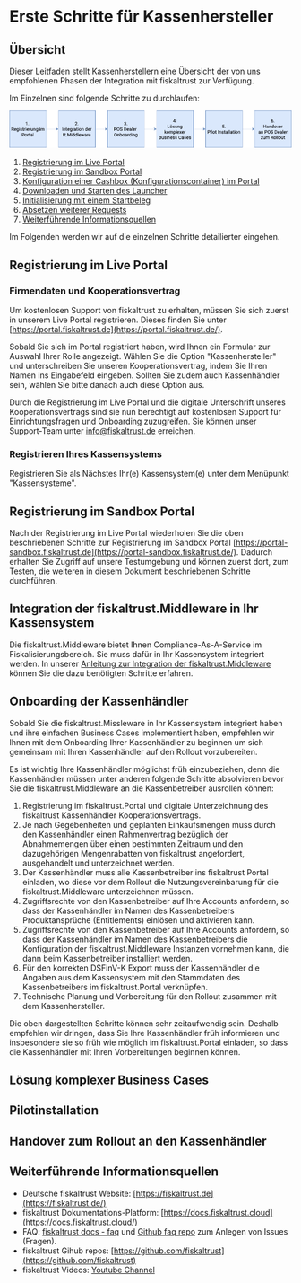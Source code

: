 # Erste Schritte für Kassenhersteller

## Übersicht

Dieser Leitfaden stellt Kassenherstellern eine Übersicht der von uns empfohlenen Phasen der Integration mit fiskaltrust zur Verfügung. 

Im Einzelnen sind folgende Schritte zu durchlaufen:

![integration phases](media/pos-creator-integration-phases-de.png)

1. [Registrierung im Live Portal](#registrierung-im-live-portal)
2. [Registrierung im Sandbox Portal](#registrierung-im-sandbox-portal)
3. [Konfiguration einer Cashbox (Konfigurationscontainer) im Portal](#konfiguration-einer-cashbox)
4. [Downloaden und Starten des Launcher](#download-und-starten-des-launcher)
5. [Initialisierung mit einem Startbeleg](#initialisierung-mit-einem-startbeleg)
6. [Absetzen weiterer Requests](#absetzen-weiterer-requests)
7. [Weiterführende Informationsquellen](#weiterführende-informationsquellen)

Im Folgenden werden wir auf die einzelnen Schritte detailierter eingehen.

## Registrierung im Live Portal

### Firmendaten und Kooperationsvertrag

Um kostenlosen Support von fiskaltrust zu erhalten, müssen Sie sich zuerst in unserem Live Portal registrieren. Dieses finden Sie unter  [https://portal.fiskaltrust.de](https://portal.fiskaltrust.de/). 

Sobald Sie sich im Portal registriert haben, wird Ihnen ein Formular zur Auswahl Ihrer Rolle angezeigt. Wählen Sie die Option "Kassenhersteller" und unterschreiben Sie unseren Kooperationsvertrag, indem Sie Ihren Namen ins Eingabefeld eingeben. Sollten Sie zudem auch Kassenhändler sein, wählen Sie bitte danach auch diese Option aus. 

Durch die Registrierung im Live Portal und die digitale Unterschrift unseres Kooperationsvertrags sind sie nun berechtigt auf kostenlosen Support für Einrichtungsfragen und Onboarding zuzugreifen. Sie können unser Support-Team unter [info@fiskaltrust.de](mailto:info@fiskaltrust.de) erreichen.

### Registrieren Ihres Kassensystems

Registrieren Sie als Nächstes Ihr(e) Kassensystem(e) unter dem Menüpunkt "Kassensysteme". 

## Registrierung im Sandbox Portal

Nach der Registrierung im Live Portal wiederholen Sie die oben beschriebenen Schritte zur Registrierung im Sandbox Portal [https://portal-sandbox.fiskaltrust.de](https://portal-sandbox.fiskaltrust.de/). Dadurch erhalten Sie Zugriff auf unsere Testumgebung und können zuerst dort, zum Testen, die weiteren in diesem Dokument beschriebenen Schritte durchführen.


## Integration der fiskaltrust.Middleware in Ihr Kassensystem

Die fiskaltrust.Middleware bietet Ihnen Compliance-As-A-Service im Fiskalisierungsbereich. Sie muss dafür in Ihr Kassensystem integriert werden. In unserer [Anleitung zur Integration der fiskaltrust.Middleware](middleware-integration-en.md) können Sie die dazu benötigten Schritte erfahren.

## Onboarding der Kassenhändler

Sobald Sie die fiskaltrust.Missleware in Ihr Kassensystem integriert haben und ihre einfachen Business Cases implementiert haben, empfehlen wir Ihnen mit dem Onboarding Ihrer Kassenhändler zu beginnen um sich gemeinsam mit Ihren Kassenhändler auf den Rollout vorzubereiten. 

Es ist wichtig Ihre Kassenhändler möglichst früh einzubeziehen, denn die Kassenhändler müssen unter anderen folgende Schritte absolvieren bevor Sie die fiskaltrust.Middleware an die Kassenbetreiber ausrollen können:

1. Registrierung im fiskaltrust.Portal und digitale Unterzeichnung des fiskaltrust Kassenhändler Kooperationsvertrags.
2. Je nach Gegebenheiten und geplanten Einkaufsmengen muss durch den Kassenhändler einen Rahmenvertrag bezüglich der Abnahmemengen über einen bestimmten Zeitraum und den dazugehörigen Mengenrabatten von fiskaltrust angefordert, ausgehandelt und unterzeichnet werden.
3. Der Kassenhändler muss alle Kassenbetreiber ins fiskaltrust Portal einladen, wo diese vor dem Rollout die Nutzungsvereinbarung für die fiskaltrust.Middleware unterzeichnen müssen.
4. Zugriffsrechte von den  Kassenbetreiber auf Ihre Accounts anfordern, so dass der Kassenhändler im  Namen des Kassenbetreibers Produktansprüche (Entitlements) einlösen und  aktivieren kann.
5. Zugriffsrechte von den  Kassenbetreiber auf Ihre Accounts anfordern, so dass der Kassenhändler im  Namen des Kassenbetreibers die Konfiguration der fiskaltrust.Middleware Instanzen vornehmen kann, die dann beim Kassenbetreiber installiert werden.
6. Für den korrekten DSFinV-K Export muss der Kassenhändler die Angaben aus dem Kassensystem mit den Stammdaten des Kassenbetreibers im fiskaltrust.Portal verknüpfen.
7. Technische Planung und Vorbereitung für den Rollout zusammen mit dem Kassenhersteller.

Die oben dargestellten Schritte können sehr zeitaufwendig sein. Deshalb empfehlen wir dringen, dass Sie Ihre Kassenhändler früh informieren und insbesondere sie so früh wie möglich im fiskaltrust.Portal einladen, so dass die Kassenhändler mit Ihren Vorbereitungen beginnen können.

## Lösung komplexer Business Cases
## Pilotinstallation
## Handover zum Rollout an den Kassenhändler


## Weiterführende Informationsquellen

- Deutsche fiskaltrust Website: [https://fiskaltrust.de](https://fiskaltrust.de/)
- fiskaltrust Dokumentations-Platform: [https://docs.fiskaltrust.cloud](https://docs.fiskaltrust.cloud/)
- FAQ: [fiskaltrust docs - faq](https://docs.fiskaltrust.cloud/doc/faq/qna/market-de.html) und [Github faq repo](https://github.com/fiskaltrust/faq) zum Anlegen von Issues (Fragen).
- fiskaltrust Gihub repos: [https://github.com/fiskaltrust](https://github.com/fiskaltrust)
- fiskaltrust Videos: [Youtube Channel](https://www.youtube.com/channel/UCmMlqO4L3AzkEhh6WYA8BJg)



